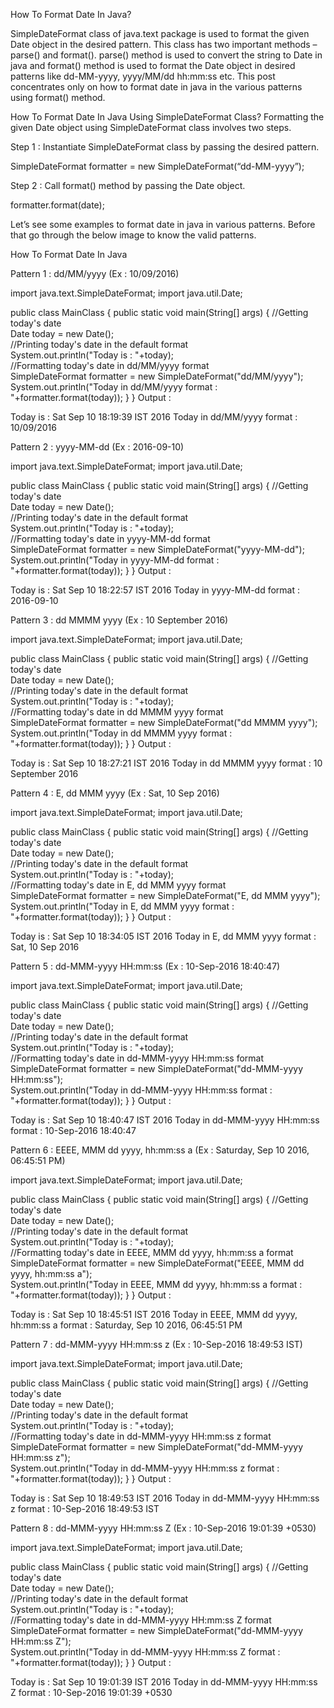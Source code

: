 How To Format Date In Java?

SimpleDateFormat class of java.text package is used to format the given Date object in the desired pattern. This class has two important methods – parse() and format(). parse() method is used to convert the string to Date in java and format() method is used to format the Date object in desired patterns like dd-MM-yyyy, yyyy/MM/dd hh:mm:ss etc. This post concentrates only on how to format date in java in the various patterns using format() method.


How To Format Date In Java Using SimpleDateFormat Class?
Formatting the given Date object using SimpleDateFormat class involves two steps.

Step 1 : Instantiate SimpleDateFormat class by passing the desired pattern.

SimpleDateFormat formatter = new SimpleDateFormat(“dd-MM-yyyy”);

Step 2 : Call format() method by passing the Date object.

formatter.format(date);

Let’s see some examples to format date in java in various patterns. Before that go through the below image to know the valid patterns.

How To Format Date In Java

Pattern 1 : dd/MM/yyyy (Ex : 10/09/2016)

import java.text.SimpleDateFormat;
import java.util.Date;
 
public class MainClass
{
    public static void main(String[] args) 
    {
        //Getting today's date         
        Date today = new Date();         
        //Printing today's date in the default format         
        System.out.println("Today is : "+today);         
        //Formatting today's date in dd/MM/yyyy format         
        SimpleDateFormat formatter = new SimpleDateFormat("dd/MM/yyyy");         
        System.out.println("Today in dd/MM/yyyy format : "+formatter.format(today));
    }
}
Output :

Today is : Sat Sep 10 18:19:39 IST 2016
Today in dd/MM/yyyy format : 10/09/2016

Pattern 2 : yyyy-MM-dd (Ex : 2016-09-10)

import java.text.SimpleDateFormat;
import java.util.Date;
 
public class MainClass
{
    public static void main(String[] args) 
    {
        //Getting today's date         
        Date today = new Date();         
        //Printing today's date in the default format         
        System.out.println("Today is : "+today);         
        //Formatting today's date in yyyy-MM-dd format         
        SimpleDateFormat formatter = new SimpleDateFormat("yyyy-MM-dd");         
        System.out.println("Today in yyyy-MM-dd format : "+formatter.format(today));
    }
}
Output :

Today is : Sat Sep 10 18:22:57 IST 2016
Today in yyyy-MM-dd format : 2016-09-10

Pattern 3 : dd MMMM yyyy (Ex : 10 September 2016)

import java.text.SimpleDateFormat;
import java.util.Date;
 
public class MainClass
{
    public static void main(String[] args) 
    {
        //Getting today's date         
        Date today = new Date();         
        //Printing today's date in the default format         
        System.out.println("Today is : "+today);         
        //Formatting today's date in dd MMMM yyyy format         
        SimpleDateFormat formatter = new SimpleDateFormat("dd MMMM yyyy");         
        System.out.println("Today in dd MMMM yyyy format : "+formatter.format(today));
    }
}
Output :

Today is : Sat Sep 10 18:27:21 IST 2016
Today in dd MMMM yyyy format : 10 September 2016

Pattern 4 : E, dd MMM yyyy (Ex : Sat, 10 Sep 2016)

import java.text.SimpleDateFormat;
import java.util.Date;
 
public class MainClass
{
    public static void main(String[] args) 
    {
        //Getting today's date         
        Date today = new Date();         
        //Printing today's date in the default format         
        System.out.println("Today is : "+today);         
        //Formatting today's date in E, dd MMM yyyy format         
        SimpleDateFormat formatter = new SimpleDateFormat("E, dd MMM yyyy");         
        System.out.println("Today in E, dd MMM yyyy format : "+formatter.format(today));
    }
}
Output :


Today is : Sat Sep 10 18:34:05 IST 2016
Today in E, dd MMM yyyy format : Sat, 10 Sep 2016

Pattern 5 : dd-MMM-yyyy HH:mm:ss (Ex : 10-Sep-2016 18:40:47)

import java.text.SimpleDateFormat;
import java.util.Date;
 
public class MainClass
{
    public static void main(String[] args) 
    {
        //Getting today's date         
        Date today = new Date();         
        //Printing today's date in the default format         
        System.out.println("Today is : "+today);         
        //Formatting today's date in dd-MMM-yyyy HH:mm:ss format         
        SimpleDateFormat formatter = new SimpleDateFormat("dd-MMM-yyyy HH:mm:ss");         
        System.out.println("Today in dd-MMM-yyyy HH:mm:ss format : "+formatter.format(today));
    }
}
Output :

Today is : Sat Sep 10 18:40:47 IST 2016
Today in dd-MMM-yyyy HH:mm:ss format : 10-Sep-2016 18:40:47

Pattern 6 : EEEE, MMM dd yyyy, hh:mm:ss a (Ex : Saturday, Sep 10 2016, 06:45:51 PM)

import java.text.SimpleDateFormat;
import java.util.Date;
 
public class MainClass
{
    public static void main(String[] args) 
    {
        //Getting today's date         
        Date today = new Date();         
        //Printing today's date in the default format         
        System.out.println("Today is : "+today);         
        //Formatting today's date in EEEE, MMM dd yyyy, hh:mm:ss a format         
        SimpleDateFormat formatter = new SimpleDateFormat("EEEE, MMM dd yyyy, hh:mm:ss a");         
        System.out.println("Today in EEEE, MMM dd yyyy, hh:mm:ss a format : "+formatter.format(today));
    }
}
Output :

Today is : Sat Sep 10 18:45:51 IST 2016
Today in EEEE, MMM dd yyyy, hh:mm:ss a format : Saturday, Sep 10 2016, 06:45:51 PM

Pattern 7 : dd-MMM-yyyy HH:mm:ss z (Ex : 10-Sep-2016 18:49:53 IST)

import java.text.SimpleDateFormat;
import java.util.Date;
 
public class MainClass
{
    public static void main(String[] args) 
    {
        //Getting today's date         
        Date today = new Date();         
        //Printing today's date in the default format         
        System.out.println("Today is : "+today);         
        //Formatting today's date in dd-MMM-yyyy HH:mm:ss z format         
        SimpleDateFormat formatter = new SimpleDateFormat("dd-MMM-yyyy HH:mm:ss z");         
        System.out.println("Today in dd-MMM-yyyy HH:mm:ss z format : "+formatter.format(today));
    }
}
Output :

Today is : Sat Sep 10 18:49:53 IST 2016
Today in dd-MMM-yyyy HH:mm:ss z format : 10-Sep-2016 18:49:53 IST

Pattern 8 : dd-MMM-yyyy HH:mm:ss Z (Ex : 10-Sep-2016 19:01:39 +0530)

import java.text.SimpleDateFormat;
import java.util.Date;
 
public class MainClass
{
    public static void main(String[] args) 
    {
        //Getting today's date         
        Date today = new Date();         
        //Printing today's date in the default format         
        System.out.println("Today is : "+today);         
        //Formatting today's date in dd-MMM-yyyy HH:mm:ss Z format         
        SimpleDateFormat formatter = new SimpleDateFormat("dd-MMM-yyyy HH:mm:ss Z");         
        System.out.println("Today in dd-MMM-yyyy HH:mm:ss Z format : "+formatter.format(today));
    }
}
Output :

Today is : Sat Sep 10 19:01:39 IST 2016
Today in dd-MMM-yyyy HH:mm:ss Z format : 10-Sep-2016 19:01:39 +0530